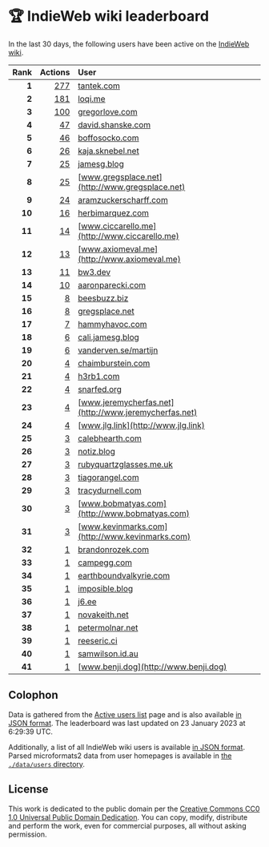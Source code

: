 # 🏆 IndieWeb wiki leaderboard

In the last 30 days, the following users have been active on the [IndieWeb wiki](https://indieweb.org).

| Rank | Actions | User |
|-----:|--------:|:-----|
| **1** | [277](https://indieweb.org/Special:Contributions/Tantek.com) | [tantek.com](http://tantek.com) |
| **2** | [181](https://indieweb.org/Special:Contributions/Loqi.me) | [loqi.me](http://loqi.me) |
| **3** | [100](https://indieweb.org/Special:Contributions/Gregorlove.com) | [gregorlove.com](http://gregorlove.com) |
| **4** | [47](https://indieweb.org/Special:Contributions/David.shanske.com) | [david.shanske.com](http://david.shanske.com) |
| **5** | [46](https://indieweb.org/Special:Contributions/Boffosocko.com) | [boffosocko.com](http://boffosocko.com) |
| **6** | [26](https://indieweb.org/Special:Contributions/Kaja.sknebel.net) | [kaja.sknebel.net](http://kaja.sknebel.net) |
| **7** | [25](https://indieweb.org/Special:Contributions/Jamesg.blog) | [jamesg.blog](http://jamesg.blog) |
| **8** | [25](https://indieweb.org/Special:Contributions/Www.gregsplace.net) | [www.gregsplace.net](http://www.gregsplace.net) |
| **9** | [24](https://indieweb.org/Special:Contributions/Aramzuckerscharff.com) | [aramzuckerscharff.com](http://aramzuckerscharff.com) |
| **10** | [16](https://indieweb.org/Special:Contributions/Herbimarquez.com) | [herbimarquez.com](http://herbimarquez.com) |
| **11** | [14](https://indieweb.org/Special:Contributions/Www.ciccarello.me) | [www.ciccarello.me](http://www.ciccarello.me) |
| **12** | [13](https://indieweb.org/Special:Contributions/Www.axiomeval.me) | [www.axiomeval.me](http://www.axiomeval.me) |
| **13** | [11](https://indieweb.org/Special:Contributions/Bw3.dev) | [bw3.dev](http://bw3.dev) |
| **14** | [10](https://indieweb.org/Special:Contributions/Aaronparecki.com) | [aaronparecki.com](http://aaronparecki.com) |
| **15** | [8](https://indieweb.org/Special:Contributions/Beesbuzz.biz) | [beesbuzz.biz](http://beesbuzz.biz) |
| **16** | [8](https://indieweb.org/Special:Contributions/Gregsplace.net) | [gregsplace.net](http://gregsplace.net) |
| **17** | [7](https://indieweb.org/Special:Contributions/Hammyhavoc.com) | [hammyhavoc.com](http://hammyhavoc.com) |
| **18** | [6](https://indieweb.org/Special:Contributions/Cali.jamesg.blog) | [cali.jamesg.blog](http://cali.jamesg.blog) |
| **19** | [6](https://indieweb.org/Special:Contributions/Vanderven.se_martijn) | [vanderven.se/martijn](http://vanderven.se/martijn) |
| **20** | [4](https://indieweb.org/Special:Contributions/Chaimburstein.com) | [chaimburstein.com](http://chaimburstein.com) |
| **21** | [4](https://indieweb.org/Special:Contributions/H3rb1.com) | [h3rb1.com](http://h3rb1.com) |
| **22** | [4](https://indieweb.org/Special:Contributions/Snarfed.org) | [snarfed.org](http://snarfed.org) |
| **23** | [4](https://indieweb.org/Special:Contributions/Www.jeremycherfas.net) | [www.jeremycherfas.net](http://www.jeremycherfas.net) |
| **24** | [4](https://indieweb.org/Special:Contributions/Www.jlg.link) | [www.jlg.link](http://www.jlg.link) |
| **25** | [3](https://indieweb.org/Special:Contributions/Calebhearth.com) | [calebhearth.com](http://calebhearth.com) |
| **26** | [3](https://indieweb.org/Special:Contributions/Notiz.blog) | [notiz.blog](http://notiz.blog) |
| **27** | [3](https://indieweb.org/Special:Contributions/Rubyquartzglasses.me.uk) | [rubyquartzglasses.me.uk](http://rubyquartzglasses.me.uk) |
| **28** | [3](https://indieweb.org/Special:Contributions/Tiagorangel.com) | [tiagorangel.com](http://tiagorangel.com) |
| **29** | [3](https://indieweb.org/Special:Contributions/Tracydurnell.com) | [tracydurnell.com](http://tracydurnell.com) |
| **30** | [3](https://indieweb.org/Special:Contributions/Www.bobmatyas.com) | [www.bobmatyas.com](http://www.bobmatyas.com) |
| **31** | [3](https://indieweb.org/Special:Contributions/Www.kevinmarks.com) | [www.kevinmarks.com](http://www.kevinmarks.com) |
| **32** | [1](https://indieweb.org/Special:Contributions/Brandonrozek.com) | [brandonrozek.com](http://brandonrozek.com) |
| **33** | [1](https://indieweb.org/Special:Contributions/Campegg.com) | [campegg.com](http://campegg.com) |
| **34** | [1](https://indieweb.org/Special:Contributions/Earthboundvalkyrie.com) | [earthboundvalkyrie.com](http://earthboundvalkyrie.com) |
| **35** | [1](https://indieweb.org/Special:Contributions/Imposible.blog) | [imposible.blog](http://imposible.blog) |
| **36** | [1](https://indieweb.org/Special:Contributions/J6.ee) | [j6.ee](http://j6.ee) |
| **37** | [1](https://indieweb.org/Special:Contributions/Novakeith.net) | [novakeith.net](http://novakeith.net) |
| **38** | [1](https://indieweb.org/Special:Contributions/Petermolnar.net) | [petermolnar.net](http://petermolnar.net) |
| **39** | [1](https://indieweb.org/Special:Contributions/Reeseric.ci) | [reeseric.ci](http://reeseric.ci) |
| **40** | [1](https://indieweb.org/Special:Contributions/Samwilson.id.au) | [samwilson.id.au](http://samwilson.id.au) |
| **41** | [1](https://indieweb.org/Special:Contributions/Www.benji.dog) | [www.benji.dog](http://www.benji.dog) |


## Colophon

Data is gathered from the [Active users list](https://indieweb.org/Special:ActiveUsers) page and is also available [in JSON format](https://github.com/jgarber623/indieweb-wiki-leaderboard/blob/main/data/leaderboard.json). The leaderboard was last updated on 23 January 2023 at 6:29:39 UTC.

Additionally, a list of all IndieWeb wiki users is available [in JSON format](https://github.com/jgarber623/indieweb-wiki-leaderboard/blob/main/data/users.json). Parsed microformats2 data from user homepages is available in [the `./data/users` directory](https://github.com/jgarber623/indieweb-wiki-leaderboard/blob/main/data/users).

## License

This work is dedicated to the public domain per the [Creative Commons CC0 1.0 Universal Public Domain Dedication](https://creativecommons.org/publicdomain/zero/1.0/). You can copy, modify, distribute and perform the work, even for commercial purposes, all without asking permission.
